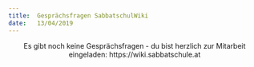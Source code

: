 ```yaml
---
title:  Gesprächsfragen SabbatschulWiki
date:   13/04/2019
---
```


<center>Es gibt noch keine Gesprächsfragen - du bist herzlich zur Mitarbeit eingeladen: https://wiki.sabbatschule.at</center>